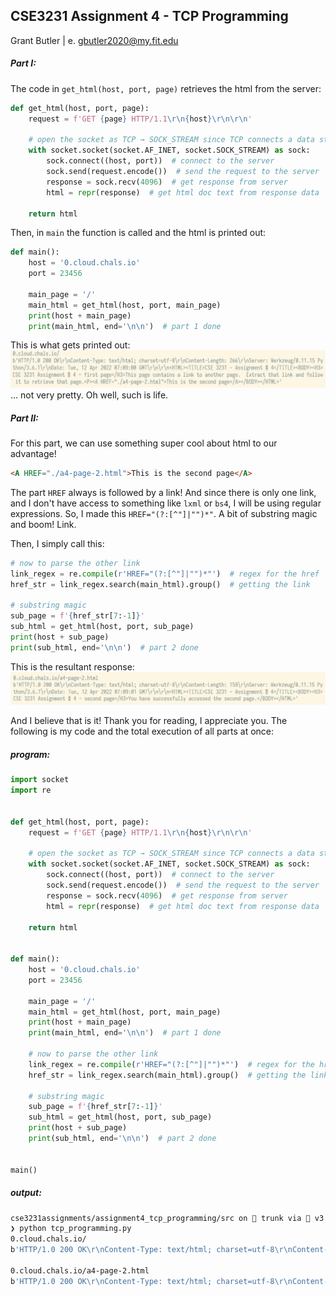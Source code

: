 ## CSE3231 Assignment 4 - TCP Programming
Grant Butler | e. [gbutler2020@my.fit.edu](mailto:gbutler2020@my.fit.edu)

##### Part I:
The code in `get_html(host, port, page)` retrieves the html from the server:
```py {.line-numbers}
def get_html(host, port, page):
    request = f'GET {page} HTTP/1.1\r\n{host}\r\n\r\n'

    # open the socket as TCP → SOCK_STREAM since TCP connects a data stream
    with socket.socket(socket.AF_INET, socket.SOCK_STREAM) as sock:
        sock.connect((host, port))  # connect to the server
        sock.send(request.encode())  # send the request to the server
        response = sock.recv(4096)  # get response from server
        html = repr(response)  # get html doc text from response data

    return html
```

Then, in `main` the function is called and the html is printed out:
```py {.line-numbers}
def main():
    host = '0.cloud.chals.io'
    port = 23456

    main_page = '/'
    main_html = get_html(host, port, main_page)
    print(host + main_page)
    print(main_html, end='\n\n')  # part 1 done
```

This is what gets printed out:
![](assets/part_i.png)
... not very pretty. Oh well, such is life.
<div style="page-break-after: always; break-after: page;"></div>

##### Part II:
For this part, we can use something super cool about html to our advantage!
```html
<A HREF="./a4-page-2.html">This is the second page</A>
```
The part `HREF` always is followed by a link! And since there is only one link, and I don't have access to something like `lxml` or `bs4`, I will be using regular expressions. So, I made this `HREF="(?:[^"]|"")*"`. A bit of substring magic and boom! Link.

Then, I simply call this:
```py {.line-numbers}
# now to parse the other link
link_regex = re.compile(r'HREF="(?:[^"]|"")*"')  # regex for the href
href_str = link_regex.search(main_html).group()  # getting the link

# substring magic
sub_page = f'{href_str[7:-1]}'
sub_html = get_html(host, port, sub_page)
print(host + sub_page)
print(sub_html, end='\n\n')  # part 2 done
```

This is the resultant response:
![](assets/part_ii.png)

And I believe that is it! Thank you for reading, I appreciate you. The following is my code and the total execution of all parts at once:
<div style="page-break-after: always; break-after: page;"></div>

##### program:
```py {.line-numbers}
import socket
import re


def get_html(host, port, page):
    request = f'GET {page} HTTP/1.1\r\n{host}\r\n\r\n'

    # open the socket as TCP → SOCK_STREAM since TCP connects a data stream
    with socket.socket(socket.AF_INET, socket.SOCK_STREAM) as sock:
        sock.connect((host, port))  # connect to the server
        sock.send(request.encode())  # send the request to the server
        response = sock.recv(4096)  # get response from server
        html = repr(response)  # get html doc text from response data

    return html


def main():
    host = '0.cloud.chals.io'
    port = 23456

    main_page = '/'
    main_html = get_html(host, port, main_page)
    print(host + main_page)
    print(main_html, end='\n\n')  # part 1 done

    # now to parse the other link
    link_regex = re.compile(r'HREF="(?:[^"]|"")*"')  # regex for the href
    href_str = link_regex.search(main_html).group()  # getting the link

    # substring magic
    sub_page = f'{href_str[7:-1]}'
    sub_html = get_html(host, port, sub_page)
    print(host + sub_page)
    print(sub_html, end='\n\n')  # part 2 done


main()

```
<div style="page-break-after: always; break-after: page;"></div>

##### output:
```sh {.line-numbers}
cse3231assignments/assignment4_tcp_programming/src on  trunk via 🐍 v3.10.4 (cse3231assignment4)
❯ python tcp_programming.py
0.cloud.chals.io/
b'HTTP/1.0 200 OK\r\nContent-Type: text/html; charset=utf-8\r\nContent-Length: 266\r\nServer: Werkzeug/0.11.15 Python/3.6.1\r\nDate: Tue, 12 Apr 2022 02:45:06 GMT\r\n\r\n<HTML><TITLE>CSE 3231 - Assignment # 4</TITLE><BODY><H3>CSE 3231 Assignment # 4 - first page</H3>This page contains a link to another page.  Extract that link and follow it to retrieve that page.<P><A HREF="./a4-page-2.html">This is the second page</A></BODY></HTML>'

0.cloud.chals.io/a4-page-2.html
b'HTTP/1.0 200 OK\r\nContent-Type: text/html; charset=utf-8\r\nContent-Length: 159\r\nServer: Werkzeug/0.11.15 Python/3.6.1\r\nDate: Tue, 12 Apr 2022 02:45:07 GMT\r\n\r\n<HTML><TITLE>CSE 3231 - Assignment # 4</TITLE><BODY><H3>CSE 3231 Assignment # 4 - second page</H3>You have successfully accessed the second page.</BODY></HTML>'
```
